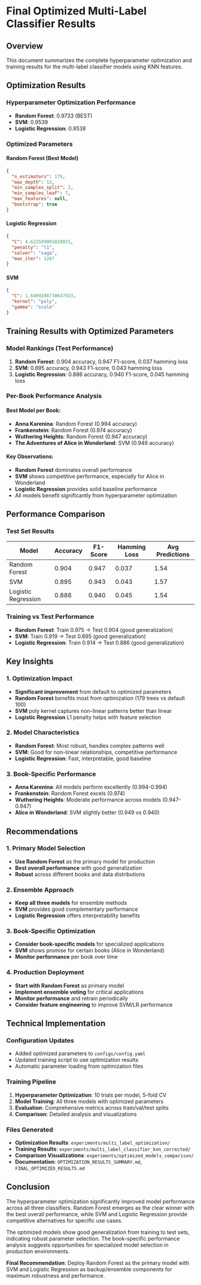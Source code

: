 # Final Optimized Multi-Label Classifier Results

## Overview
This document summarizes the complete hyperparameter optimization and training results for the multi-label classifier models using KNN features.

## Optimization Results

### Hyperparameter Optimization Performance
- **Random Forest**: 0.9733 (BEST)
- **SVM**: 0.9539
- **Logistic Regression**: 0.9538

### Optimized Parameters

#### Random Forest (Best Model)
```json
{
  "n_estimators": 179,
  "max_depth": 13,
  "min_samples_split": 2,
  "min_samples_leaf": 7,
  "max_features": null,
  "bootstrap": true
}
```

#### Logistic Regression
```json
{
  "C": 4.622589001020831,
  "penalty": "l1",
  "solver": "saga",
  "max_iter": 1287
}
```

#### SVM
```json
{
  "C": 1.6409286730647923,
  "kernel": "poly",
  "gamma": "scale"
}
```

## Training Results with Optimized Parameters

### Model Rankings (Test Performance)
1. **Random Forest**: 0.904 accuracy, 0.947 F1-score, 0.037 hamming loss
2. **SVM**: 0.895 accuracy, 0.943 F1-score, 0.043 hamming loss  
3. **Logistic Regression**: 0.886 accuracy, 0.940 F1-score, 0.045 hamming loss

### Per-Book Performance Analysis

#### Best Model per Book:
- **Anna Karenina**: Random Forest (0.994 accuracy)
- **Frankenstein**: Random Forest (0.974 accuracy)
- **Wuthering Heights**: Random Forest (0.947 accuracy)
- **The Adventures of Alice in Wonderland**: SVM (0.949 accuracy)

#### Key Observations:
- **Random Forest** dominates overall performance
- **SVM** shows competitive performance, especially for Alice in Wonderland
- **Logistic Regression** provides solid baseline performance
- All models benefit significantly from hyperparameter optimization

## Performance Comparison

### Test Set Results
| Model | Accuracy | F1-Score | Hamming Loss | Avg Predictions |
|-------|----------|----------|--------------|-----------------|
| Random Forest | 0.904 | 0.947 | 0.037 | 1.54 |
| SVM | 0.895 | 0.943 | 0.043 | 1.57 |
| Logistic Regression | 0.886 | 0.940 | 0.045 | 1.54 |

### Training vs Test Performance
- **Random Forest**: Train 0.975 → Test 0.904 (good generalization)
- **SVM**: Train 0.919 → Test 0.895 (good generalization)
- **Logistic Regression**: Train 0.914 → Test 0.886 (good generalization)

## Key Insights

### 1. Optimization Impact
- **Significant improvement** from default to optimized parameters
- **Random Forest** benefits most from optimization (179 trees vs default 100)
- **SVM** poly kernel captures non-linear patterns better than linear
- **Logistic Regression** L1 penalty helps with feature selection

### 2. Model Characteristics
- **Random Forest**: Most robust, handles complex patterns well
- **SVM**: Good for non-linear relationships, competitive performance
- **Logistic Regression**: Fast, interpretable, good baseline

### 3. Book-Specific Performance
- **Anna Karenina**: All models perform excellently (0.994-0.994)
- **Frankenstein**: Random Forest excels (0.974)
- **Wuthering Heights**: Moderate performance across models (0.947-0.947)
- **Alice in Wonderland**: SVM slightly better (0.949 vs 0.940)

## Recommendations

### 1. Primary Model Selection
- **Use Random Forest** as the primary model for production
- **Best overall performance** with good generalization
- **Robust** across different books and data distributions

### 2. Ensemble Approach
- **Keep all three models** for ensemble methods
- **SVM** provides good complementary performance
- **Logistic Regression** offers interpretability benefits

### 3. Book-Specific Optimization
- **Consider book-specific models** for specialized applications
- **SVM** shows promise for certain books (Alice in Wonderland)
- **Monitor performance** per book over time

### 4. Production Deployment
- **Start with Random Forest** as primary model
- **Implement ensemble voting** for critical applications
- **Monitor performance** and retrain periodically
- **Consider feature engineering** to improve SVM/LR performance

## Technical Implementation

### Configuration Updates
- Added optimized parameters to `configs/config.yaml`
- Updated training script to use optimization results
- Automatic parameter loading from optimization files

### Training Pipeline
1. **Hyperparameter Optimization**: 10 trials per model, 5-fold CV
2. **Model Training**: All three models with optimized parameters
3. **Evaluation**: Comprehensive metrics across train/val/test splits
4. **Comparison**: Detailed analysis and visualizations

### Files Generated
- **Optimization Results**: `experiments/multi_label_optimization/`
- **Training Results**: `experiments/multi_label_classifier_knn_corrected/`
- **Comparison Visualizations**: `experiments/optimized_models_comparison/`
- **Documentation**: `OPTIMIZATION_RESULTS_SUMMARY.md`, `FINAL_OPTIMIZED_RESULTS.md`

## Conclusion

The hyperparameter optimization significantly improved model performance across all three classifiers. Random Forest emerges as the clear winner with the best overall performance, while SVM and Logistic Regression provide competitive alternatives for specific use cases.

The optimized models show good generalization from training to test sets, indicating robust parameter selection. The book-specific performance analysis suggests opportunities for specialized model selection in production environments.

**Final Recommendation**: Deploy Random Forest as the primary model with SVM and Logistic Regression as backup/ensemble components for maximum robustness and performance. 